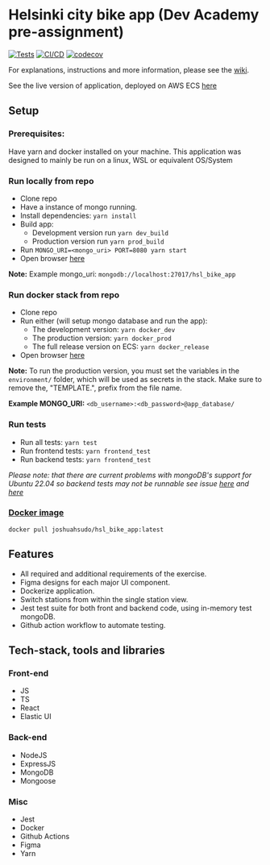 # Helsinki city bike app (Dev Academy pre-assignment)
[![Tests](https://github.com/JoshuaH-sudo/dev-academy-2023-exercise/actions/workflows/tests.yml/badge.svg)](https://github.com/JoshuaH-sudo/dev-academy-2023-exercise/actions/workflows/tests.yml)
[![CI/CD](https://github.com/JoshuaH-sudo/dev-academy-2023-exercise/actions/workflows/cicd.yml/badge.svg)](https://github.com/JoshuaH-sudo/dev-academy-2023-exercise/actions/workflows/cicd.yml)
[![codecov](https://codecov.io/gh/JoshuaH-sudo/dev-academy-2023-exercise/branch/main/graph/badge.svg?token=Z1DXOYNLL2)](https://codecov.io/gh/JoshuaH-sudo/dev-academy-2023-exercise)

For explanations, instructions and more information, please see the [wiki](https://github.com/JoshuaH-sudo/dev-academy-2023-exercise/wiki).

See the live version of application, deployed on AWS ECS [here](http://hsl-b-loadb-11qff09munsyd-65616a73f46464ed.elb.ap-southeast-2.amazonaws.com:8080/)
## Setup
### Prerequisites: 
Have yarn and docker installed on your machine.
This application was designed to mainly be run on a linux, WSL or equivalent OS/System

### Run locally from repo
- Clone repo
- Have a instance of mongo running.
- Install dependencies: `yarn install`
- Build app:
  - Development version run `yarn dev_build`
  - Production version run `yarn prod_build`
- Run `MONGO_URI=<mongo_uri> PORT=8080 yarn start`
- Open browser [here](http://localhost:8080/)

**Note:** Example mongo_uri: `mongodb://localhost:27017/hsl_bike_app`

### Run docker stack from repo
- Clone repo
- Run either (will setup mongo database and run the app):
  - The development version: `yarn docker_dev`
  - The production version: `yarn docker_prod` 
  - The full release version on ECS: `yarn docker_release`
- Open browser [here](http://localhost:8080/)

**Note:** To run the production version, you must set the variables in the `environment/` folder, which will be used as secrets in the stack.
Make sure to remove the, "TEMPLATE.", prefix from the file name.

**Example MONGO_URI:** `<db_username>:<db_password>@app_database/`

### Run tests
- Run all tests: `yarn test`
- Run frontend tests: `yarn frontend_test`
- Run backend tests: `yarn frontend_test`
  
*Please note: that there are current problems with mongoDB's support for Ubuntu 22.04 so backend tests may not be runnable see issue [here](https://github.com/nodkz/mongodb-memory-server/issues/732) and [here](https://github.com/shelfio/jest-mongodb/issues/351)*

### [Docker image](https://hub.docker.com/r/joshuahsudo/hsl_bike_app)
```
docker pull joshuahsudo/hsl_bike_app:latest
```

## Features
- All required and additional requirements of the exercise.
- Figma designs for each major UI component.
- Dockerize application.
- Switch stations from within the single station view.
- Jest test suite for both front and backend code, using in-memory test mongoDB.
- Github action workflow to automate testing.

## Tech-stack, tools and libraries
### Front-end
- JS
- TS
- React
- Elastic UI

### Back-end
- NodeJS
- ExpressJS
- MongoDB
- Mongoose

### Misc
- Jest
- Docker
- Github Actions
- Figma
- Yarn
